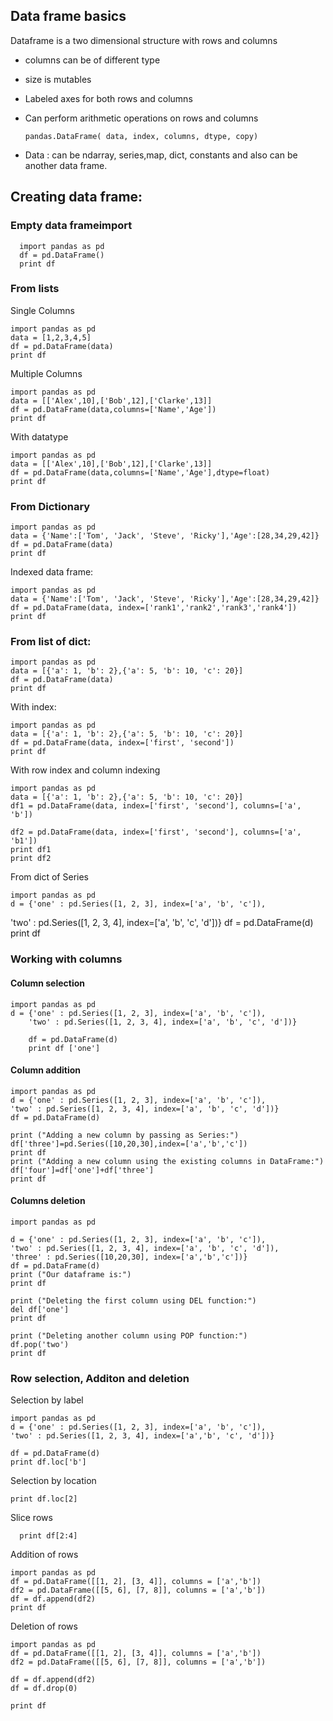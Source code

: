## Data frame basics
Dataframe is a two dimensional structure with rows and columns

- columns can be of different type
- size is mutables
- Labeled axes for both rows and columns
- Can perform arithmetic operations on rows and columns

      pandas.DataFrame( data, index, columns, dtype, copy)


- Data : can be ndarray, series,map, dict, constants and also can be another data frame.

## Creating data frame:

### Empty data frameimport
      import pandas as pd
      df = pd.DataFrame()
      print df

### From lists

Single Columns

    import pandas as pd
    data = [1,2,3,4,5]
    df = pd.DataFrame(data)
    print df

Multiple Columns

    import pandas as pd
    data = [['Alex',10],['Bob',12],['Clarke',13]]
    df = pd.DataFrame(data,columns=['Name','Age'])
    print df

With datatype

    import pandas as pd
    data = [['Alex',10],['Bob',12],['Clarke',13]]
    df = pd.DataFrame(data,columns=['Name','Age'],dtype=float)
    print df


### From Dictionary

    import pandas as pd
    data = {'Name':['Tom', 'Jack', 'Steve', 'Ricky'],'Age':[28,34,29,42]}
    df = pd.DataFrame(data)
    print df

Indexed data frame:

    import pandas as pd
    data = {'Name':['Tom', 'Jack', 'Steve', 'Ricky'],'Age':[28,34,29,42]}
    df = pd.DataFrame(data, index=['rank1','rank2','rank3','rank4'])
    print df

### From list of dict:

    import pandas as pd
    data = [{'a': 1, 'b': 2},{'a': 5, 'b': 10, 'c': 20}]
    df = pd.DataFrame(data)
    print df

With index:

    import pandas as pd
    data = [{'a': 1, 'b': 2},{'a': 5, 'b': 10, 'c': 20}]
    df = pd.DataFrame(data, index=['first', 'second'])
    print df

With row index and column indexing

    import pandas as pd
    data = [{'a': 1, 'b': 2},{'a': 5, 'b': 10, 'c': 20}]
    df1 = pd.DataFrame(data, index=['first', 'second'], columns=['a', 'b'])

    df2 = pd.DataFrame(data, index=['first', 'second'], columns=['a', 'b1'])
    print df1
    print df2

From dict of Series

    import pandas as pd
    d = {'one' : pd.Series([1, 2, 3], index=['a', 'b', 'c']),
   'two' : pd.Series([1, 2, 3, 4], index=['a', 'b', 'c', 'd'])}
   df = pd.DataFrame(d)
   print df

### Working with columns

#### Column selection

    import pandas as pd
    d = {'one' : pd.Series([1, 2, 3], index=['a', 'b', 'c']),
        'two' : pd.Series([1, 2, 3, 4], index=['a', 'b', 'c', 'd'])}

        df = pd.DataFrame(d)
        print df ['one']

#### Column addition

    import pandas as pd
    d = {'one' : pd.Series([1, 2, 3], index=['a', 'b', 'c']),
    'two' : pd.Series([1, 2, 3, 4], index=['a', 'b', 'c', 'd'])}
    df = pd.DataFrame(d)

    print ("Adding a new column by passing as Series:")
    df['three']=pd.Series([10,20,30],index=['a','b','c'])
    print df
    print ("Adding a new column using the existing columns in DataFrame:")
    df['four']=df['one']+df['three']
    print df


#### Columns deletion

    import pandas as pd

    d = {'one' : pd.Series([1, 2, 3], index=['a', 'b', 'c']),
    'two' : pd.Series([1, 2, 3, 4], index=['a', 'b', 'c', 'd']),
    'three' : pd.Series([10,20,30], index=['a','b','c'])}
    df = pd.DataFrame(d)
    print ("Our dataframe is:")
    print df

    print ("Deleting the first column using DEL function:")
    del df['one']
    print df

    print ("Deleting another column using POP function:")
    df.pop('two')
    print df

### Row selection, Additon and deletion

Selection by label

    import pandas as pd
    d = {'one' : pd.Series([1, 2, 3], index=['a', 'b', 'c']),
    'two' : pd.Series([1, 2, 3, 4], index=['a','b', 'c', 'd'])}

    df = pd.DataFrame(d)
    print df.loc['b']

Selection by location

    print df.loc[2]

Slice rows

      print df[2:4]
Addition of rows

    import pandas as pd
    df = pd.DataFrame([[1, 2], [3, 4]], columns = ['a','b'])
    df2 = pd.DataFrame([[5, 6], [7, 8]], columns = ['a','b'])
    df = df.append(df2)
    print df

Deletion of rows

    import pandas as pd
    df = pd.DataFrame([[1, 2], [3, 4]], columns = ['a','b'])
    df2 = pd.DataFrame([[5, 6], [7, 8]], columns = ['a','b'])

    df = df.append(df2)
    df = df.drop(0)

    print df
